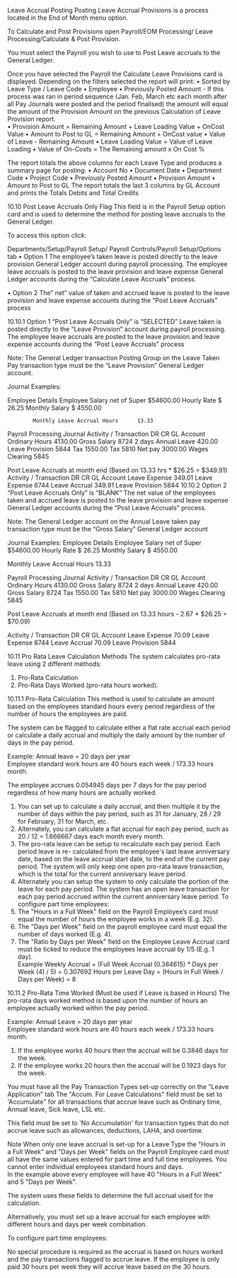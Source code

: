 Leave Accrual Posting
Posting Leave Accrual Provisions is a process located in the End of Month menu option.  

To Calculate and Post Provisions open Payroll/EOM Processing/ Leave Processing/Calculate & Post Provision.

You must select the Payroll you wish to use to Post Leave accruals to the General Ledger.

Once you have selected the Payroll the Calculate Leave Provisions card is displayed.
Depending on the filters selected the report will print:
•	Sorted by Leave Type / Leave Code
•	Employee
•	Previously Posted Amount - If this process was ran in period sequence (Jan. Feb, March etc each month after all Pay Journals were posted and the period finalised) the amount will equal the amount of the Provision Amount on the previous Calculation of Leave Provision report.  
•	Provision Amount = Remaining Amount + Leave Loading Value + OnCost Value
•	Amount to Post to GL = Remaining Amount + OnCost value
•	Value of Leave - Remaining Amount
•	Leave Loading Value = Value of Leave Loading
•	Value of On-Costs = The Remaining amount x On Cost % 

The report totals the above columns for each Leave Type and produces a summary page for posting:
•	Account No
•	Document Date
•	Department Code
•	Project Code
•	Previously Posted Amount
•	Provision Amount
•	Amount to Post to GL
The report totals the last 3 columns by GL Account and prints the Totals Debits and Total Credits
 
10.10	Post Leave Accruals Only Flag
This field is in the Payroll Setup  option card and is used to determine the method for posting leave accruals to the General Ledger.

To access this option click:

Departments/Setup/Payroll Setup/ Payroll Controls/Payroll Setup/Options tab 
•	Option 1 The employee’s taken leave is posted directly to the leave provision General Ledger account during payroll processing.  The employee leave accruals is posted to the leave provision and leave expense General Ledger accounts during the “Calculate Leave Accruals” process. 

•	Option 2 The” net” value of taken and accrued leave is posted to the leave provision and leave expense accounts during the “Post Leave Accruals” process

10.10.1	Option 1 “Post Leave Accruals Only” is “SELECTED” 
Leave taken is posted directly to the “Leave Provision” account during payroll processing.  The employee leave accruals are posted to the leave provision and leave expense accounts during the “Post Leave Accruals” process

Note: The General Ledger transaction Posting Group on the Leave Taken Pay transaction type must be the “Leave Provision” General Ledger account.

Journal Examples:

Employee Details
            Employee Salary net of Super     $54600.00
            Hourly Rate                               $      26.25
            Monthly Salary                           $ 4550.00

            Monthly Leave Accrual Hours      13.33

Payroll Processing Journal
Activity / Transaction	DR	CR	GL Account
Ordinary Hours	4130.00		Gross Salary 8724
2 days Annual Leave	  420.00		Leave Provision 5844
Tax		1550.00	Tax 5810
Net pay		3000.00	Wages Clearing 5845

Post Leave Accruals at month end    (Based on 13.33 hrs * $26.25 = $349.91)      
Activity / Transaction	DR	CR	GL Account
Leave Expense	349.01		Leave Expense 8744
Leave Accrual		349.91	Leave Provision 5844
10.10.2	Option 2 “Post Leave Accruals Only” is “BLANK” 
The net value of the employees taken and accrued leave is posted to the leave provision and leave expense General Ledger accounts during the “Post Leave Accruals” process. 

Note: The General Ledger account on the Annual Leave taken pay transaction type must be the “Gross Salary” General Ledger account

Journal Examples:
Employee Details
            Employee Salary net of Super     $54600.00
            Hourly Rate                               $      26.25
            Monthly Salary                          $   4550.00
          
  Monthly Leave Accrual Hours      13.33

Payroll Processing Journal
Activity / Transaction	DR	CR	GL Account
Ordinary Hours	4130.00		Gross Salary 8724
2 days Annual Leave	  420.00		Gross Salary 8724
Tax		1550.00	Tax 5810
Net pay		3000.00	Wages Clearing 5845

Post Leave Accruals at month end    (Based on 13.33 hours - 2.67 * $26.25 = $70.09)      

Activity / Transaction	DR	CR	GL Account
Leave Expense	70.09		Leave Expense 8744
Leave Accrual		70.09	Leave Provision 5844


10.11	Pro Rata Leave Calculation Methods
The system calculates pro-rata leave using 2 different methods:
1.	Pro-Rata Calculation
2.	Pro-Rata Days Worked (pro-rata hours worked). 

10.11.1	Pro-Rata Calculation 
This method is used to calculate an amount based on the employees standard hours every period regardless of the number of hours the employees are paid.  

The system can be flagged to calculate either a flat rate accrual each period or calculate a daily accrual and multiply the daily amount by the number of days in the pay period.

Example:
Annual leave = 20 days per year  
Employee standard work hours are 40 hours each week / 173.33 hours month.

The employee accrues 0.054945 days per 7 days for the pay period regardless of how many hours are actually worked.
1.	You can set up to calculate a daily accrual, and then multiple it by the number of days within the pay period, such as 31 for January, 28 / 29 for February, 31 for March, etc.  
2.	Alternately, you can calculate a flat accrual for each pay period, such as 20 / 12 = 1.666667 days each month every month.
3.	The pro-rata leave can be setup to recalculate each pay period.  Each period leave is re- calculated from the employee's last leave anniversary date, based on the leave accrual start date, to the end of the current pay period.  The system will only keep one open pro-rata leave transaction, which is the total for the current anniversary leave period. 
4.	Alternately you can setup the system to only calculate the portion of the leave for each pay period.  The system has an open leave transaction for each pay period accrued within the current anniversary leave period.
To configure part time employees:
1.	The "Hours in a Full Week" field on the Payroll Employee’s card must equal the number of hours the employee works in a week (E.g. 32).
2.	The "Days per Week" field on the payroll employee card must equal the number of days worked (E.g. 4).
3.	The "Ratio by Days per Week" field on the Employee Leave Accrual card must be ticked to reduce the employees leave accrual by 1/5 (E.g. 1 day).  
Example
Weekly Accrual = (Full Week Accrual (0.384615) * Days per Week (4) / 5) = 0.307692
Hours per Leave Day = (Hours in Full Week / Days per Week) = 8

10.11.2	Pro-Rata Time Worked (Must be used if Leave is based in Hours)
The pro-rata days worked method is based upon the number of hours an employee actually worked within the pay period.

Example:
Annual Leave = 20 days per year  
Employee standard work hours are 40 hours each week / 173.33 hours month.
1.	If the employee works 40 hours then the accrual will be 0.3846 days for the week.
2.	If the employee works 20 hours then the accrual will be 0.1923 days for the week.

You must have all the Pay Transaction Types set-up correctly on the "Leave Application" tab
The "Accum. For Leave Calculations" field must be set to 'Accumulate" for all transactions that accrue leave such as Ordinary time, Annual leave, Sick leave, LSL etc.  

This field must be set to 'No Accumulation' for transaction types that do not accrue leave such as allowances, deductions, LAHA, and overtime.

Note When only one leave accrual is set-up for a Leave Type the "Hours in a Full Week" and "Days per Week" fields on the Payroll Employee card must all have the same values entered for part time and full time employees.  You cannot enter individual employees standard hours and days.  
In the example above every employee will have 40 "Hours in a Full Week" and 5 "Days per Week".  

The system uses these fields to determine the full accrual used for the calculation.  

Alternatively, you must set up a leave accrual for each employee with different hours and days per week combination.

To configure part time employees:

No special procedure is required as the accrual is based on hours worked and the pay transactions flagged to accrue leave.  If the employee is only paid 30 hours per week they will accrue leave based on the 30 hours.  

 
